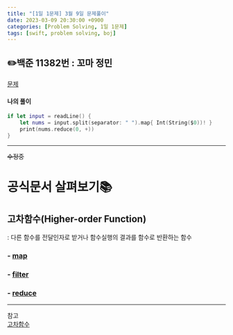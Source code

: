 ```yaml
---
title: "[1일 1문제] 3월 9일 문제풀이"
date: 2023-03-09 20:30:00 +0900
categories: [Problem Solving, 1일 1문제]
tags: [swift, problem solving, boj]
---
```


## ✏️백준 11382번 : 꼬마 정민
[문제](https://www.acmicpc.net/problem/11382)

#### 나의 풀이
```swift
if let input = readLine() {
    let nums = input.split(separator: " ").map{ Int(String($0))! }
    print(nums.reduce(0, +))
}

```
---

~~수정중~~

# 공식문서 살펴보기📚

## 고차함수(Higher-order Function)
: 다른 함수를 전달인자로 받거나 함수실행의 결과를 함수로 반환하는 함수

### - [map](https://developer.apple.com/documentation/swift/array/map(_:)-87c4d)

### - [filter](https://developer.apple.com/documentation/swift/string/filter(_:))

### - [reduce](https://developer.apple.com/documentation/swift/array/reduce(_:_:))

---

참고  
[고차함수](https://yagom.github.io/swift_basic/contents/22_higher_order_function/)
